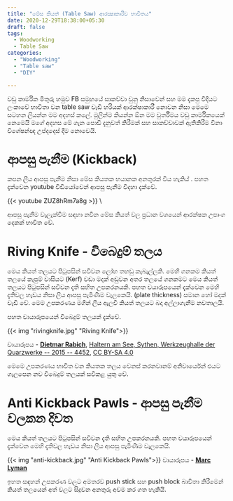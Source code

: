 ```yaml
---
title: "මේස කියත් (Table Saw) ආරක්‍ෂාකාරීව භාවිතය"
date: 2020-12-29T18:38:00+05:30
draft: false
tags:
  - Woodworking
  - Table Saw
categories:
  - "Woodworking"
  - "Table saw"
  - "DIY"

---
```


වඩු කාර්මික මිතුරු හමුව FB සමුහයේ සාකච්චා වුනු නිසාවෙන්  සහ මම දැකපු විදියට ලංකාවේ භාවිතා වන table saw  වැඩි හරියක් ආරක්ෂාකාරී නොවන නිසා මෙමෙ සටහන ලියන්න මම අදහස් කලේ. මුලින්ම කියන්න ඕන මම වුර්තීමය වඩු කාර්මිකයෙක් නෙමෙයි  මගේ අදහස මේ ගැන පොඩි දැනුවත් කිරීමක්   සහ සාකච්චාවක් ඇතිකිරීම විනා විශේෂන්ඥ  උප්දදෙස් දීම නොවෙයි.

# ආපසු පැනීම (Kickback) 
කපන ලීය ආපසු පැනීම නිසා මේස කියතක භයානක අනතුරක් විය හැකිය් . පහත දැක්වෙන youtube විඩියෝවෙන් ආපසු පැනීම විදහා දැක්වේ.

{{< youtube ZUZ8hRm7a8g >}} \

ආපසු පැනීම වැලැක්වීම සඳහා නවීන මේස කියත් වල ප්‍රධාන වශයෙන් ආරක්ෂක උපාංග දෙකක් භාවිත වේ.

# Riving Knife  - විබෙදුම් තලය

මෙය කියත් තලයට පිටුපසින් සවිවන ලෝහ තහඩු කැබැල්ලකි. මෙහි ගනකම කියත් තලයේ කැපුම් වාසියට (Kerf) වඩා මදක් අඩුවන අතර තලයේ ගනකමට මෙය කියත් තලයට පිටුපසින් සවිවන දැති සහිත උපකරනයකි. පහත චයාරූපයෙන් දැක්වෙන මෙහි දැතිවල හැඩය නිසා ලිය ආපසු පැමිණීම වැලකෙයි.
(plate  thickness) සමාන හෝ මදක් වැඩි වේ. මෙම උපකරණය මගින් ලීය ඇලවී කියත් තලයට බදා අල්ලාගැනීම නවතාලයි. 

පහත චායාරූපයෙන් විබෙදුම් තලයක් දැක්වේ.

{{< img "rivingknife.jpg" "Riving Knife">}}

චායාරූපය - **[Dietmar Rabich](https://commons.wikimedia.org/wiki/User:XRay)**, [Haltern am See, Sythen, Werkzeughalle der Quarzwerke -- 2015 -- 4452](https://commons.wikimedia.org/wiki/File:Haltern_am_See,_Sythen,_Werkzeughalle_der_Quarzwerke_--_2015_--_4452.jpg), [CC BY-SA 4.0](https://creativecommons.org/licenses/by-sa/4.0/legalcode)

මෙමෙ උපකරණය භාවිත වන කියතක තලය වෙනස් කරනවානම් අනිවාර්යෙන් එයට ගැලපෙන නව විබෙදුම් තලයක් සවිකළ යුතු වේ.

# Anti Kickback Pawls - ආපසු පැනීම වලකන දිවත
මෙය කියත් තලයට පිටුපසින් සවිවන දැති සහිත උපකරනයකි. පහත චයාරූපයෙන් දැක්වෙන මෙහි දැතිවල හැඩය නිසා ලිය ආපසු පැමිණීම වැලකෙයි.

{{< img "anti-kickback.jpg" "Anti Kickback Pawls">}}
චායාරූපය - **[Marc Lyman](https://homefixated.com/bosch-reaxx-review/)**

ඉහත සඳහන් උපකරණ වලට අමතරව push stick සහ push block බාවිතා කිරීමෙන් කියත් තලයෙන් අත් වලට සිදුවන අනතුරු අවම කර ගත හැකියි.